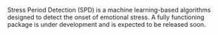 Stress Period Detection (SPD) is a machine learning-based algorithms designed to detect the onset of emotional stress.  A fully functioning package is under development and is expected to be released soon.
